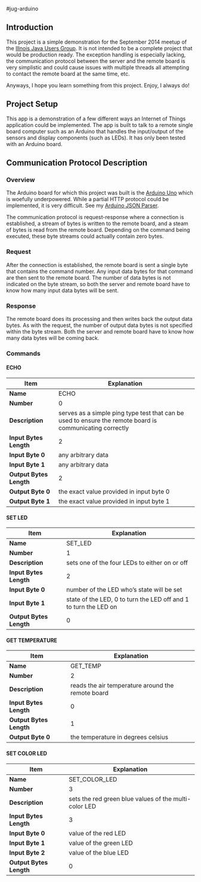 #jug-arduino
## Introduction
This project is a simple demonstration for the September 2014 meetup of the [Illnois Java Users Group](http://www.meetup.com/IllinoisJUG/events/200692482/).  It is not intended to be a complete project that would be production ready.  The exception handling is especially lacking, the communication protocol between the server and the remote board is very simplistic and could cause issues with multiple threads all attempting to contact the remote board at the same time, etc.

Anyways, I hope you learn something from this project.  Enjoy, I always do!

## Project Setup
This app is a demonstration of a few different ways an Internet of Things application could be implemented.  The app is built to talk to a remote single board computer such as an Arduino that handles the input/output of the sensors and display components (such as LEDs).  It has only been tested with an Arduino board.

## Communication Protocol Description
### Overview
The Arduino board for which this project was built is the [Arduino Uno](http://arduino.cc/en/Main/arduinoBoardUno) which is woefully underpowered.  While a partial HTTP protocol could be implemented, it is very difficult.  See my [Arduino JSON Parser](https://github.com/jasonmfehr/arduino_json_parser).

The communication protocol is request-response where a connection is established, a stream of bytes is written to the remote board, and a steam of bytes is read from the remote board.  Depending on the command being executed, these byte streams could actually contain zero bytes.

### Request
After the connection is established, the remote board is sent a single byte that contains the command number.  Any input data bytes for that command are then sent to the remote board.  The number of data bytes is not indicated on the byte stream, so both the server and remote board have to know how many input data bytes will be sent.

### Response
The remote board does its processing and then writes back the output data bytes.  As with the request, the number of output data bytes is not specified within the byte stream.  Both the server and remote board have to know how many data bytes will be coming back.

### Commands
#### ECHO
Item | Explanation
---- | -----------
**Name** | ECHO
**Number** | 0
**Description** | serves as a simple ping type test that can be used to ensure the remote board is communicating correctly
**Input Bytes Length** | 2
**Input Byte 0** | any arbitrary data
**Input Byte 1** | any arbitrary data
**Output Bytes Length** | 2
**Output Byte 0** | the exact value provided in input byte 0
**Output Byte 1** | the exact value provided in input byte 1

#### SET LED
Item | Explanation
---- | -----------
**Name** | SET_LED
**Number** | 1
**Description** | sets one of the four LEDs to either on or off
**Input Bytes Length** | 2
**Input Byte 0** | number of the LED who’s state will be set
**Input Byte 1** | state of the LED, 0 to turn the LED off and 1 to turn the LED on
**Output Bytes Length** | 0

#### GET TEMPERATURE
Item | Explanation
---- | -----------
**Name** | GET_TEMP
**Number** | 2
**Description** | reads the air temperature around the remote board
**Input Bytes Length** | 0
**Output Bytes Length** | 1
**Output Byte 0** | the temperature in degrees celsius

#### SET COLOR LED
Item | Explanation
---- | -----------
**Name** | SET_COLOR_LED
**Number** | 3
**Description** | sets the red green blue values of the multi-color LED
**Input Bytes Length** | 3
**Input Byte 0** | value of the red LED
**Input Byte 1** | value of the green LED
**Input Byte 2** | value of the blue LED
**Output Bytes Length** | 0
